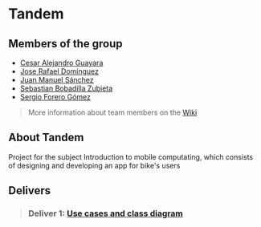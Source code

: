 # Tandem
## Members of the group
- [Cesar Alejandro Guayara](https://github.com/mcdrak)
- [Jose Rafael Domínguez](https://github.com/josedn)
- [Juan Manuel Sánchez](https://github.com/juanmsl)
- [Sebastian Bobadilla Zubieta](https://github.com/kaykos)
- [Sergio Forero Gómez](https://github.com/sergioforerogomez)

> More information about team members on the [Wiki](https://github.com/PUJCompMovL1730/Tandem/wiki)

## About Tandem
Project for the subject Introduction to mobile computating, which consists of designing and developing an app for bike's users

## Delivers
> ### Deliver 1: [Use cases and class diagram](https://github.com/PUJCompMovL1730/Tandem/tree/master/Diagrams)
